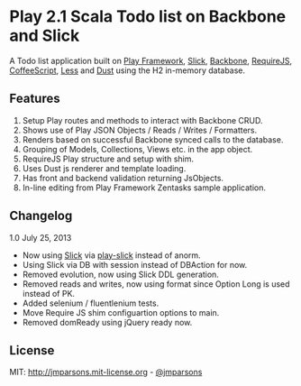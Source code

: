 # Play 2.1 Scala Todo list on Backbone and Slick
A Todo list application built on [Play Framework](http://www.playframework.com), [Slick](http://slick.typesafe.com/), [Backbone](http://backbonejs.org), [RequireJS](http://requirejs.org), [CoffeeScript](http://coffeescript.org), [Less](http://lesscss.org) and [Dust](http://linkedin.github.io/dustjs/) using the H2 in-memory database.

## Features
1. Setup Play routes and methods to interact with Backbone CRUD.
2. Shows use of Play JSON Objects / Reads / Writes / Formatters.
3. Renders based on successful Backbone synced calls to the database.
4. Grouping of Models, Collections, Views etc. in the app object.
5. RequireJS Play structure and setup with shim.
6. Uses Dust js renderer and template loading.
7. Has front and backend validation returning JsObjects.
8. In-line editing from Play Framework Zentasks sample application.

## Changelog

1.0 July 25, 2013

- Now using [Slick](http://slick.typesafe.com/) via [play-slick](https://github.com/freekh/play-slick) instead of anorm.
- Using Slick via DB with session instead of DBAction for now.
- Removed evolution, now using Slick DDL generation.
- Removed reads and writes, now using format since Option Long is used instead of PK.
- Added selenium / fluentlenium tests.
- Move Require JS shim configuartion options to main.
- Removed domReady using jQuery ready now.

## License
MIT: <http://jmparsons.mit-license.org> - [@jmparsons](http://twitter.com/jmparsons)

